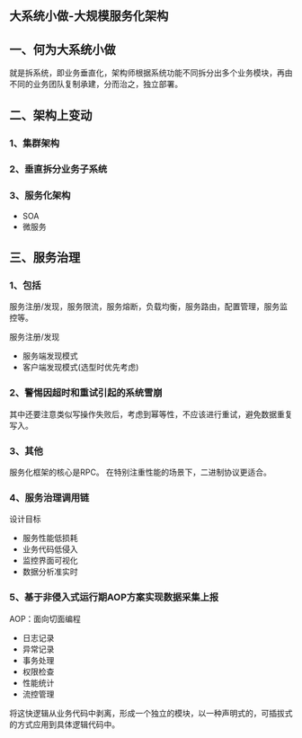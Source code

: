 ## 大系统小做-大规模服务化架构

## 一、何为大系统小做
就是拆系统，即业务垂直化，架构师根据系统功能不同拆分出多个业务模块，再由不同的业务团队复制承建，分而治之，独立部署。

## 二、架构上变动
### 1、集群架构

### 2、垂直拆分业务子系统

### 3、服务化架构
* SOA
* 微服务

## 三、服务治理

### 1、包括
服务注册/发现，服务限流，服务熔断，负载均衡，服务路由，配置管理，服务监控等。

服务注册/发现
* 服务端发现模式
* 客户端发现模式(选型时优先考虑)

### 2、警惕因超时和重试引起的系统雪崩
其中还要注意类似写操作失败后，考虑到幂等性，不应该进行重试，避免数据重复写入。

### 3、其他
服务化框架的核心是RPC。
在特别注重性能的场景下，二进制协议更适合。

### 4、服务治理调用链

设计目标
* 服务性能低损耗
* 业务代码低侵入
* 监控界面可视化
* 数据分析准实时

### 5、基于非侵入式运行期AOP方案实现数据采集上报
AOP：面向切面编程

* 日志记录
* 异常记录
* 事务处理
* 权限检查
* 性能统计
* 流控管理

将这快逻辑从业务代码中剥离，形成一个独立的模块，以一种声明式的，可插拔式的方式应用到具体逻辑代码中。










